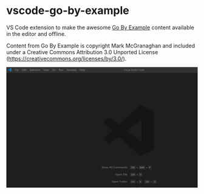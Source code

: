 # vscode-go-by-example

VS Code extension to make the awesome [Go By Example](https://gobyexample.com) content available in the editor and offline.

Content from Go By Example is copyright Mark McGranaghan and included under a Creative Commons Attribution 3.0 Unported License (https://creativecommons.org/licenses/by/3.0/).

![example of extension in action](docs/example.gif)
